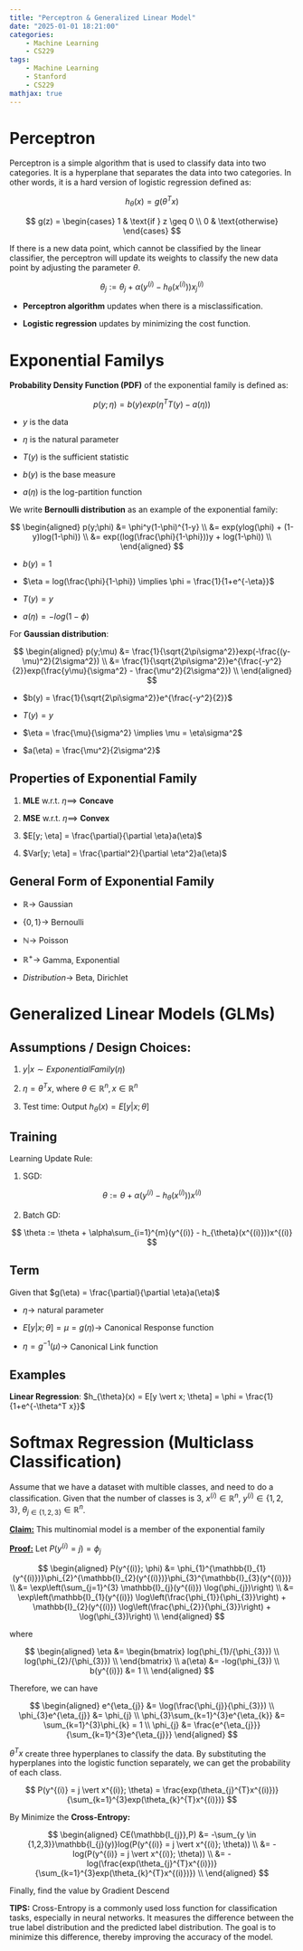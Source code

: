 ```yaml
---
title: "Perceptron & Generalized Linear Model"
date: "2025-01-01 18:21:00"
categories: 
    - Machine Learning
    - CS229
tags: 
    - Machine Learning
    - Stanford
    - CS229
mathjax: true
---
```

# Perceptron

Perceptron is a simple algorithm that is used to classify data into two categories. It is a hyperplane that separates the data into two categories. In other words, it is a hard version of logistic regression defined as:

$$
h_{\theta}(x) = g(\theta^T x)
$$

$$
g(z) = \begin{cases}
1 & \text{if } z \geq 0 \\
0 & \text{otherwise}
\end{cases}
$$

If there is a new data point, which cannot be classified by the linear classifier, the perceptron will update its weights to classify the new data point by adjusting the parameter $\theta$.

$$
\theta_{j} := \theta_{j} + \alpha(y^{(i)} - h_{\theta}(x^{(i)}))x_{j}^{(i)}
$$

- **Perceptron algorithm** updates when there is a misclassification. 

- **Logistic regression** updates by minimizing the cost function. 

# Exponential Familys

**Probability Density Function (PDF)** of the exponential family is defined as:

$$
p(y;\eta) = b(y)exp(\eta^T T(y) - a(\eta))
$$

- $y$ is the data

- $\eta$ is the natural parameter

- $T(y)$ is the sufficient statistic

- $b(y)$ is the base measure

- $a(\eta)$ is the log-partition function

We write **Bernoulli distribution** as an example of the exponential family:

$$
\begin{aligned}
p(y;\phi) &= \phi^y(1-\phi)^{1-y} \\
&= exp(ylog(\phi) + (1-y)log(1-\phi)) \\
&= exp((log(\frac{\phi}{1-\phi}))y + log(1-\phi)) \\
\end{aligned}
$$

- $b(y) = 1$

- $\eta = log(\frac{\phi}{1-\phi}) \implies \phi = \frac{1}{1+e^{-\eta}}$

- $T(y) = y$

- $a(\eta) = -log(1-\phi)$

For **Gaussian distribution**:

$$
\begin{aligned}
p(y;\mu) &= \frac{1}{\sqrt{2\pi\sigma^2}}exp(-\frac{(y-\mu)^2}{2\sigma^2}) \\
&= \frac{1}{\sqrt{2\pi\sigma^2}}e^{\frac{-y^2}{2}}exp(\frac{y\mu}{\sigma^2} - \frac{\mu^2}{2\sigma^2}) \\
\end{aligned}
$$

- $b(y) = \frac{1}{\sqrt{2\pi\sigma^2}}e^{\frac{-y^2}{2}}$

- $T(y) = y$

- $\eta = \frac{\mu}{\sigma^2} \implies \mu = \eta\sigma^2$

- $a(\eta) = \frac{\mu^2}{2\sigma^2}$

## Properties of Exponential Family

1. **MLE** w.r.t. $\eta \implies$ **Concave**  

2. **MSE** w.r.t. $\eta \implies$ **Convex**

3. $E[y; \eta] = \frac{\partial}{\partial \eta}a(\eta)$

4. $Var[y; \eta] = \frac{\partial^2}{\partial \eta^2}a(\eta)$

## General Form of Exponential Family

- $\mathbb{R} \to$ Gaussian

- $\{0, 1\} \to$ Bernoulli

- $\mathbb{N} \to$ Poisson

- $\mathbb{R}^{+} \to$ Gamma, Exponential

- $Distribution \to$ Beta, Dirichlet

# Generalized Linear Models (GLMs)

## Assumptions / Design Choices:

1. $y \vert x \sim ExponentialFamily(\eta)$

2. $\eta = \theta^T x$, where $\theta \in \mathbb{R}^{n}, x \in \mathbb{R}^{n}$

3. Test time: Output $h_{\theta}(x) = E[y \vert x; \theta]$

## Training

Learning Update Rule:

1. SGD: 

$$
\theta := \theta + \alpha(y^{(i)} - h_{\theta}(x^{(i)}))x^{(i)}
$$

2. Batch GD:

$$
\theta := \theta + \alpha\sum_{i=1}^{m}(y^{(i)} - h_{\theta}(x^{(i)}))x^{(i)}
$$

## Term

Given that $g(\eta) = \frac{\partial}{\partial \eta}a(\eta)$

- $\eta \to$ natural parameter

- $E[y \vert x; \theta] = \mu = g(\eta) \to$ Canonical Response function

- $\eta = g^{-1}(\mu) \to$ Canonical Link function

## Examples

**Linear Regression**: $h_{\theta}(x) = E[y \vert x; \theta] = \phi = \frac{1}{1+e^{-\theta^T x}}$

# Softmax Regression (Multiclass Classification)

Assume that we have a dataset with multible classes, and need to do a classification. Given that the number of classes is $3$, $x^{(i)} \in \mathbb{R}^{n}$, $y^{(i)} \in \{1,2,3\}$, $\theta_{j \in \{1,2,3\}} \in \mathbb{R}^{n}$. 

<span style="text-decoration: underline;">**Claim:**</span> This multinomial model is a member of the exponential family

<span style="text-decoration: underline;">**Proof:**</span> Let $P(y^{(i)} = j) = \phi_{j}$

$$
\begin{aligned}
P(y^{(i)}; \phi) &= \phi_{1}^{\mathbb{I}_{1}(y^{(i)})}\phi_{2}^{\mathbb{I}_{2}(y^{(i)})}\phi_{3}^{\mathbb{I}_{3}(y^{(i)})} \\
&= \exp\left(\sum_{j=1}^{3} \mathbb{I}_{j}(y^{(i)}) \log(\phi_{j})\right) \\
&= \exp\left(\mathbb{I}_{1}(y^{(i)}) \log\left(\frac{\phi_{1}}{\phi_{3}}\right) + \mathbb{I}_{2}(y^{(i)}) \log\left(\frac{\phi_{2}}{\phi_{3}}\right) + \log(\phi_{3})\right) \\
\end{aligned}
$$

where

$$
\begin{aligned}
\eta &= 
\begin{bmatrix}
log(\phi_{1}/{\phi_{3}}) \\
log(\phi_{2}/{\phi_{3}}) \\
\end{bmatrix} \\
a(\eta) &= -log(\phi_{3}) \\
b(y^{(i)}) &= 1 \\
\end{aligned}
$$

Therefore, we can have 

$$
\begin{aligned}
e^{\eta_{j}} &= \log(\frac{\phi_{j}}{\phi_{3}}) \\
\phi_{3}e^{\eta_{j}} &= \phi_{j} \\
\phi_{3}\sum_{k=1}^{3}e^{\eta_{k}} &= \sum_{k=1}^{3}\phi_{k} = 1 \\
\phi_{j} &= \frac{e^{\eta_{j}}}{\sum_{k=1}^{3}e^{\eta_{j}}}
\end{aligned}
$$

$\theta^{T}x$ create three hyperplanes to classify the data. By substituting the hyperplanes into the logistic function separately, we can get the probability of each class.

$$
P(y^{(i)} = j \vert x^{(i)}; \theta) = \frac{exp(\theta_{j}^{T}x^{(i)})}{\sum_{k=1}^{3}exp(\theta_{k}^{T}x^{(i)})}
$$

By Minimize the **Cross-Entropy:**

$$
\begin{aligned}
CE(\mathbb{I_{j}},P) &= -\sum_{y \in {1,2,3}}\mathbb{I_{j}(y)}log(P(y^{(i)} = j \vert x^{(i)}; \theta)) \\
&= -log(P(y^{(i)} = j \vert x^{(i)}; \theta)) \\
&= -log(\frac{exp(\theta_{j}^{T}x^{(i)})}{\sum_{k=1}^{3}exp(\theta_{k}^{T}x^{(i)})}) \\
\end{aligned}
$$

Finally, find the value by Gradient Descend

**TIPS:** Cross-Entropy is a commonly used loss function for classification tasks, especially in neural networks. It measures the difference between the true label distribution and the predicted label distribution. The goal is to minimize this difference, thereby improving the accuracy of the model.
